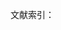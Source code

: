 文献索引：

[^1]: 富歇, 鲍文蔚. 雨果夫人回忆录. 上海译文出版社, 1985. 第328-347页
[^2]: 伍蠡甫. 西方文论选[J]. 1979. 第288页
[^3]: 朱光潜. 西方美学史 上卷[J]. 人民文学出版社　1980. 第181页
[^4]: 柳呜九等. 法国文学史[J]. 人民文学出版社　1981. 第182页
[^5]: 尧斯, RC· 霍拉勃 (美学), 美学, 等. 接受美学与接受理论[M]. 辽宁人民出版社, 1987.　第23页,第359页。
[^6]: 克雷奇. 心理学纲要[J]. 下册, 中译本, 上海译文出版社, 1992. 第78页
[^7]: 刘勰. 文心雕龙· 知音[J]. 文心雕龙注》, 人民文学出版社, 1958.

